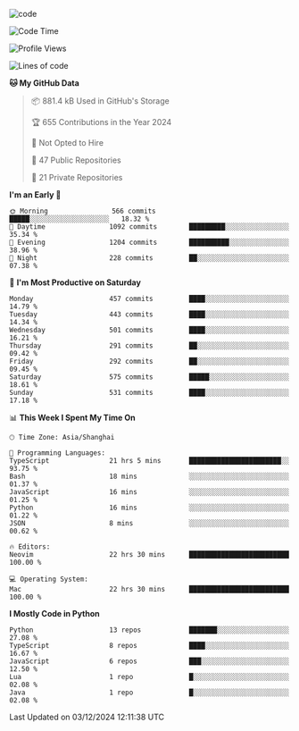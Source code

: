 
<!--
**liuyaanng/liuyaanng** is a ✨ _special_ ✨ repository because its `README.md` (this file) appears on your GitHub profile.

Here are some ideas to get you started:

- 🔭 I’m currently working on ...
- 🌱 I’m currently learning ...
- 👯 I’m looking to collaborate on ...
- 🤔 I’m looking for help with ...
- 💬 Ask me about ...
- 📫 How to reach me: ...
- 😄 Pronouns: ...
- ⚡ Fun fact: ...
-->


![code](https://cdn.jsdelivr.net/gh/liuyaanng/liuyaanng@1.0/code.gif) 

<!--START_SECTION:waka-->
![Code Time](http://img.shields.io/badge/Code%20Time-1%2C089%20hrs%2050%20mins-blue)

![Profile Views](http://img.shields.io/badge/Profile%20Views-0-blue)

![Lines of code](https://img.shields.io/badge/From%20Hello%20World%20I%27ve%20Written-14.9%20million%20lines%20of%20code-blue)

**🐱 My GitHub Data** 

> 📦 881.4 kB Used in GitHub's Storage 
 > 
> 🏆 655 Contributions in the Year 2024
 > 
> 🚫 Not Opted to Hire
 > 
> 📜 47 Public Repositories 
 > 
> 🔑 21 Private Repositories 
 > 
**I'm an Early 🐤** 

```text
🌞 Morning                566 commits         █████░░░░░░░░░░░░░░░░░░░░   18.32 % 
🌆 Daytime                1092 commits        █████████░░░░░░░░░░░░░░░░   35.34 % 
🌃 Evening                1204 commits        ██████████░░░░░░░░░░░░░░░   38.96 % 
🌙 Night                  228 commits         ██░░░░░░░░░░░░░░░░░░░░░░░   07.38 % 
```
📅 **I'm Most Productive on Saturday** 

```text
Monday                   457 commits         ████░░░░░░░░░░░░░░░░░░░░░   14.79 % 
Tuesday                  443 commits         ████░░░░░░░░░░░░░░░░░░░░░   14.34 % 
Wednesday                501 commits         ████░░░░░░░░░░░░░░░░░░░░░   16.21 % 
Thursday                 291 commits         ██░░░░░░░░░░░░░░░░░░░░░░░   09.42 % 
Friday                   292 commits         ██░░░░░░░░░░░░░░░░░░░░░░░   09.45 % 
Saturday                 575 commits         █████░░░░░░░░░░░░░░░░░░░░   18.61 % 
Sunday                   531 commits         ████░░░░░░░░░░░░░░░░░░░░░   17.18 % 
```


📊 **This Week I Spent My Time On** 

```text
🕑︎ Time Zone: Asia/Shanghai

💬 Programming Languages: 
TypeScript               21 hrs 5 mins       ███████████████████████░░   93.75 % 
Bash                     18 mins             ░░░░░░░░░░░░░░░░░░░░░░░░░   01.37 % 
JavaScript               16 mins             ░░░░░░░░░░░░░░░░░░░░░░░░░   01.25 % 
Python                   16 mins             ░░░░░░░░░░░░░░░░░░░░░░░░░   01.22 % 
JSON                     8 mins              ░░░░░░░░░░░░░░░░░░░░░░░░░   00.62 % 

🔥 Editors: 
Neovim                   22 hrs 30 mins      █████████████████████████   100.00 % 

💻 Operating System: 
Mac                      22 hrs 30 mins      █████████████████████████   100.00 % 
```

**I Mostly Code in Python** 

```text
Python                   13 repos            ███████░░░░░░░░░░░░░░░░░░   27.08 % 
TypeScript               8 repos             ████░░░░░░░░░░░░░░░░░░░░░   16.67 % 
JavaScript               6 repos             ███░░░░░░░░░░░░░░░░░░░░░░   12.50 % 
Lua                      1 repo              █░░░░░░░░░░░░░░░░░░░░░░░░   02.08 % 
Java                     1 repo              █░░░░░░░░░░░░░░░░░░░░░░░░   02.08 % 
```




 Last Updated on 03/12/2024 12:11:38 UTC
<!--END_SECTION:waka-->
